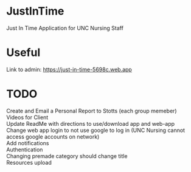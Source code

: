 # JustInTime
Just In Time Application for UNC Nursing Staff

# Useful
Link to admin: https://just-in-time-5698c.web.app

# TODO
Create and Email a Personal Report to Stotts (each group memeber) <br>
Videos for Client <br>
Update ReadMe with directions to use/download app and web-app <br>
Change web app login to not use google to log in (UNC Nursing cannot access google accounts on network) <br>
Add notifications <br>
Authentication <br>
Changing premade category should change title <br>
Resources upload <br>
